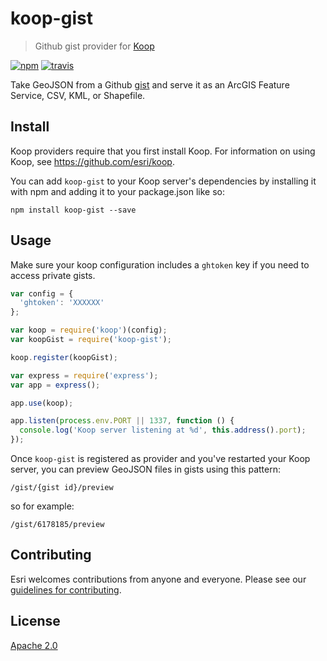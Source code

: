 # koop-gist

> Github gist provider for [Koop](https://github.com/esri/koop)

[![npm][npm-image]][npm-url]
[![travis][travis-image]][travis-url]

[npm-image]: https://img.shields.io/npm/v/koop-gist.svg?style=flat-square
[npm-url]: https://www.npmjs.com/package/koop-gist
[travis-image]: https://img.shields.io/travis/koopjs/koop-gist.svg?style=flat-square
[travis-url]: https://travis-ci.org/koopjs/koop-gist

Take GeoJSON from a Github [gist](https://help.github.com/articles/about-gists/) and serve it as an ArcGIS Feature Service, CSV, KML, or Shapefile.

## Install

Koop providers require that you first install Koop. For information on using Koop, see https://github.com/esri/koop.

You can add `koop-gist` to your Koop server's dependencies by installing it with npm and adding it to your package.json like so:

```
npm install koop-gist --save
```

## Usage

Make sure your koop configuration includes a `ghtoken` key if you need to access private gists.

```js
var config = {
  'ghtoken': 'XXXXXX'
};

var koop = require('koop')(config);
var koopGist = require('koop-gist');

koop.register(koopGist);

var express = require('express');
var app = express();

app.use(koop);

app.listen(process.env.PORT || 1337, function () {
  console.log('Koop server listening at %d', this.address().port);
});
```

Once `koop-gist` is registered as provider and you've restarted your Koop server, you can preview GeoJSON files in gists using this pattern:

`/gist/{gist id}/preview`

so for example:

`/gist/6178185/preview`

## Contributing

Esri welcomes contributions from anyone and everyone. Please see our [guidelines for contributing](https://github.com/Esri/contributing).

## License

[Apache 2.0](LICENSE)
